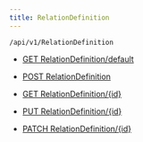 ```yaml
---
title: RelationDefinition
---
```


```http
/api/v1/RelationDefinition
```




* [GET RelationDefinition/default](v1RelationDefinitionEntity_DefaultRelationDefinitionEntity.md)

* [POST RelationDefinition](v1RelationDefinitionEntity_PostRelationDefinitionEntity.md)

* [GET RelationDefinition/{id}](v1RelationDefinitionEntity_GetRelationDefinitionEntity.md)

* [PUT RelationDefinition/{id}](v1RelationDefinitionEntity_PutRelationDefinitionEntity.md)

* [PATCH RelationDefinition/{id}](v1RelationDefinitionEntity_PatchRelationDefinitionEntity.md)